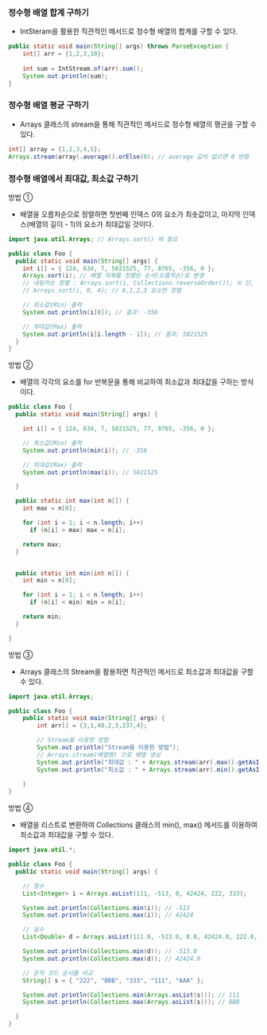 ### 정수형 배열 합계 구하기
+ IntSteram을 활용한 직관적인 메서드로 정수형 배열의 합계를 구할 수 있다.
```Java
public static void main(String[] args) throws ParseException {
    int[] arr = {1,2,3,10};
    
    int sum = IntStream.of(arr).sum();
    System.out.println(sum);
}
```

### 정수형 배열 평균 구하기
+ Arrays 클래스의 stream을 통해 직관적인 메서드로 정수형 배열의 평균을 구할 수 있다.
```Java
int[] array = {1,2,3,4,5};
Arrays.stream(array).average().orElse(0); // average 값이 없으면 0 반환
```

### 정수형 배열에서 최대값, 최소값 구하기
방법 ①
+ 배열을 오름차순으로 정렬하면 첫번째 인덱스 0의 요소가 최솟값이고, 마지막 인덱스(배열의 길이 - 1)의 요소가 최대값일 것이다.
```Java
import java.util.Arrays; // Arrays.sort() 에 필요

public class Foo {
  public static void main(String[] args) {
    int i[] = { 124, 634, 7, 5021525, 77, 8765, -356, 0 };
    Arrays.sort(i); // 배열 자체를 정렬된 순서(오름차순)로 변경
    // 내림차순 정렬 : Arrays.sort(i, Collections.reverseOrder()); ※ 단, 참조 타입 배열만 가능
    // Arrays.sort(i, 0, 4); // 0,1,2,3 요소만 정렬

    // 최소값(Min) 출력
    System.out.println(i[0]); // 결과: -356

    // 최대값(Max) 출력
    System.out.println(i[i.length - 1]); // 결과: 5021525
  }
}
```

방법 ②
+ 배열의 각각의 요소를 for 반복문을 통해 비교하여 최소값과 최대값을 구하는 방식이다.
```Java
public class Foo {
  public static void main(String[] args) {

    int i[] = { 124, 634, 7, 5021525, 77, 8765, -356, 0 };

    // 최소값(Min) 출력
    System.out.println(min(i)); // -356

    // 최대값(Max) 출력
    System.out.println(max(i)); // 5021525

  }

  public static int max(int n[]) {
    int max = n[0];

    for (int i = 1; i < n.length; i++)
      if (n[i] > max) max = n[i];

    return max;
  }


  public static int min(int n[]) {
    int min = n[0];

    for (int i = 1; i < n.length; i++)
      if (n[i] < min) min = n[i];

    return min;
  }

}
```

방법 ③
+ Arrays 클래스의 Stream을 활용하면 직관적인 메서드로 최소값과 최대값을 구할 수 있다.
```Java
import java.util.Arrays;

public class Foo {
	public static void main(String[] args) {
		int arr[] = {3,1,40,2,5,237,4};

		// Stream을 이용한 방법
		System.out.println("Stream을 이용한 방법");
		// Arrays.stream(배열명) 으로 배열 생성
		System.out.println("최대값 : " + Arrays.stream(arr).max().getAsInt());
		System.out.println("최소값 : " + Arrays.stream(arr).min().getAsInt());
		
	}
}
```

방법 ④
+ 배열을 리스트로 변환하여 Collections 클래스의 min(), max() 메서드를 이용하여 최소값과 최대값을 구할 수 있다.
```Java
import java.util.*;

public class Foo {
  public static void main(String[] args) {

    // 정수
    List<Integer> i = Arrays.asList(111, -513, 0, 42424, 222, 333);

    System.out.println(Collections.min(i)); // -513
    System.out.println(Collections.max(i)); // 42424

    // 실수
    List<Double> d = Arrays.asList(111.0, -513.0, 0.0, 42424.0, 222.0, 333.0);

    System.out.println(Collections.min(d)); // -513.0
    System.out.println(Collections.max(d)); // 42424.0

    // 문자 코드 순서를 비교
    String[] s = { "222", "BBB", "333", "111", "AAA" };

    System.out.println(Collections.min(Arrays.asList(s))); // 111
    System.out.println(Collections.max(Arrays.asList(s))); // BBB

  }
}
```
